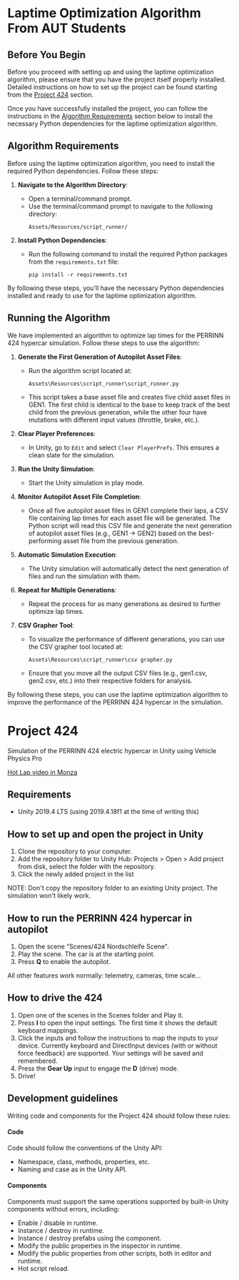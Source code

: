 # Laptime Optimization Algorithm From AUT Students
## Before You Begin
Before you proceed with setting up and using the laptime optimization algorithm, please ensure that you have the project itself properly installed. Detailed instructions on how to set up the project can be found starting from the [Project 424](#project-424) section.

Once you have successfully installed the project, you can follow the instructions in the [Algorithm Requirements](##Algorithm-Requirements) section below to install the necessary Python dependencies for the laptime optimization algorithm.

## Algorithm Requirements

Before using the laptime optimization algorithm, you need to install the required Python dependencies. Follow these steps:

1. **Navigate to the Algorithm Directory**:
   - Open a terminal/command prompt.
   - Use the terminal/command prompt to navigate to the following directory:
     ```
     Assets/Resources/script_runner/
     ```

2. **Install Python Dependencies**:
   - Run the following command to install the required Python packages from the `requirements.txt` file:
     ```
     pip install -r requirements.txt
     ```

By following these steps, you'll have the necessary Python dependencies installed and ready to use for the laptime optimization algorithm.

## Running the Algorithm
We have implemented an algorithm to optimize lap times for the PERRINN 424 hypercar simulation. Follow these steps to use the algorithm:

1. **Generate the First Generation of Autopilot Asset Files**:
   - Run the algorithm script located at:
     ```
     Assets\Resources\script_runner\script_runner.py
     ```
   - This script takes a base asset file and creates five child asset files in GEN1. The first child is identical to the base to keep track of the best child from the previous generation, while the other four have mutations with different input values (throttle, brake, etc.).

2. **Clear Player Preferences**:
   - In Unity, go to `Edit` and select `Clear PlayerPrefs`. This ensures a clean slate for the simulation.

3. **Run the Unity Simulation**:
   - Start the Unity simulation in play mode.

4. **Monitor Autopilot Asset File Completion**:
   - Once all five autopilot asset files in GEN1 complete their laps, a CSV file containing lap times for each asset file will be generated. The Python script will read this CSV file and generate the next generation of autopilot asset files (e.g., GEN1 -> GEN2) based on the best-performing asset file from the previous generation.

5. **Automatic Simulation Execution**:
   - The Unity simulation will automatically detect the next generation of files and run the simulation with them.

6. **Repeat for Multiple Generations**:
   - Repeat the process for as many generations as desired to further optimize lap times.

7. **CSV Grapher Tool**:
   - To visualize the performance of different generations, you can use the CSV grapher tool located at:
     ```
     Assets\Resources\script_runner\csv grapher.py
     ```
   - Ensure that you move all the output CSV files (e.g., gen1.csv, gen2.csv, etc.) into their respective folders for analysis.

By following these steps, you can use the laptime optimization algorithm to improve the performance of the PERRINN 424 hypercar in the simulation.


# Project 424
Simulation of the PERRINN 424 electric hypercar in Unity using Vehicle Physics Pro

[Hot Lap video in Monza](https://www.youtube.com/watch?v=OMoQGtA3gCs)

## Requirements

- Unity 2019.4 LTS (using 2019.4.18f1 at the time of writing this)

## How to set up and open the project in Unity

1. Clone the repository to your computer.
2. Add the repository folder to Unity Hub: Projects > Open > Add project from disk, select the folder with the repository. 
3. Click the newly added project in the list

NOTE: Don't copy the repository folder to an existing Unity project. The simulation won't likely work.

## How to run the PERRINN 424 hypercar in autopilot

1. Open the scene "Scenes/424 Nordschleife Scene".
2. Play the scene. The car is at the starting point.
3. Press **Q** to enable the autopilot.

All other features work normally: telemetry, cameras, time scale...

## How to drive the 424

1. Open one of the scenes in the Scenes folder and Play it.
2. Press **I** to open the input settings. The first time it shows the default keyboard mappings.
3. Click the inputs and follow the instructions to map the inputs to your device. Currently keyboard and DirectInput devices (with or without force feedback) are supported. Your settings will be saved and remembered.
4. Press the **Gear Up** input to engage the **D** (drive) mode.
5. Drive!

## Development guidelines

Writing code and components for the Project 424 should follow these rules:

#### Code

Code should follow the conventions of the Unity API:

- Namespace, class, methods, properties, etc.
- Naming and case as in the Unity API.

#### Components

Components must support the same operations supported by built-in Unity components without errors, including:

- Enable / disable in runtime.
- Instance / destroy in runtime.
- Instance / destroy prefabs using the component.
- Modify the public properties in the inspector in runtime.
- Modify the public properties from other scripts, both in editor and runtime.
- Hot script reload.
